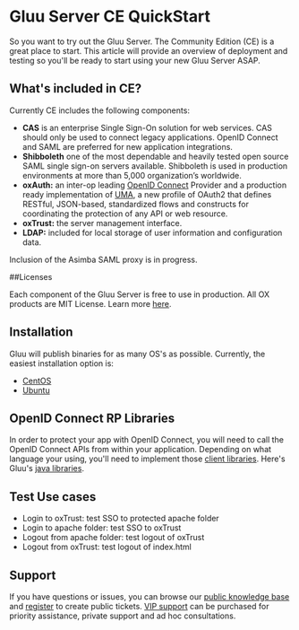 # Gluu Server CE QuickStart 

So you want to try out the Gluu Server. The Community Edition (CE) is a great place to start. This article will provide an overview of deployment and testing so you'll be ready to start using your new Gluu Server ASAP. 

## What's included in CE?

Currently CE includes the following components:

* **CAS** is an enterprise Single Sign-On solution for web services. CAS should only be used to connect legacy applications. OpenID Connect and SAML are preferred for new application integrations.
* **Shibboleth** one of the most dependable and heavily tested open source SAML single sign-on servers available. Shibboleth is used in production environments at more than 5,000 organization’s worldwide.
* **oxAuth:** an inter-op leading [OpenID Connect](http://www.gluu.org/docs/admin-guide/openid-connect/) Provider and a production ready implementation of [UMA](http://www.gluu.org/docs/admin-guide/uma/), a new profile of OAuth2 that defines RESTful, JSON-based, standardized flows and constructs for coordinating the protection of any API or web resource.
* **oxTrust:** the server management interface.
* **LDAP:** included for local storage of user information and configuration data.

Inclusion of the Asimba SAML proxy is in progress. 

##Licenses

Each component of the Gluu Server is free to use in production. All OX products are MIT License. Learn more  [here](http://www.gluu.org/docs/admin-guide/introduction/licenses/). 

## Installation

Gluu will publish binaries for as many OS's as possible. Currently, the 
easiest installation option is:  

- [CentOS](../admin-guide/installation/centos.md)
- [Ubuntu](../admin-guide/installation/ubuntu.md)

## OpenID Connect RP Libraries

In order to protect your app with OpenID Connect, you will need to call the OpenID Connect APIs from within your application. Depending on what language your using, you'll need to implement those [client libraries](http://openid.net/developers/libraries/). Here's Gluu's [java libraries](https://github.com/GluuFederation/oxAuth).

## Test Use cases

-  Login to oxTrust: test SSO to protected apache folder
-  Login to apache folder: test SSO to oxTrust
-  Logout from apache folder: test logout of oxTrust
-  Logout from oxTrust: test logout of index.html
  

## Support

If you have questions or issues, you can browse our [public knowledge base](http://support.gluu.org) and [register](https://idp.gluu.org/identity/register?redirectUri=https://support.gluu.org) to create public tickets. [VIP support](http://gluu.org/pricing) can be purchased for priority assistance, private support and ad hoc consultations. 

